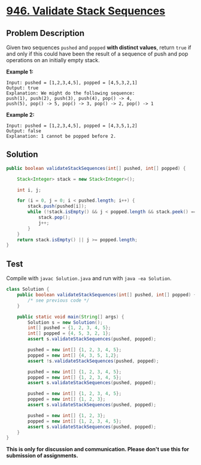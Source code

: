 # [946. Validate Stack Sequences][title]

## Problem Description
Given two sequences `pushed` and `popped` **with distinct values**, return `true` if and only if this could have been the result of a sequence of push and pop operations on an initially empty stack.

**Example 1:**

```
Input: pushed = [1,2,3,4,5], popped = [4,5,3,2,1]
Output: true
Explanation: We might do the following sequence:
push(1), push(2), push(3), push(4), pop() -> 4,
push(5), pop() -> 5, pop() -> 3, pop() -> 2, pop() -> 1
```

**Example 2:**

```
Input: pushed = [1,2,3,4,5], popped = [4,3,5,1,2]
Output: false
Explanation: 1 cannot be popped before 2.
```

## Solution


```java
public boolean validateStackSequences(int[] pushed, int[] popped) {

    Stack<Integer> stack = new Stack<Integer>();

    int i, j;

    for (i = 0, j = 0; i < pushed.length; i++) {
        stack.push(pushed[i]);
        while (!stack.isEmpty() && j < popped.length && stack.peek() == popped[j]) {
            stack.pop();
            j++;
        }
    }
    return stack.isEmpty() || j >= popped.length;
}
```

## Test

Compile with `javac Solution.java` and run with `java -ea Solution`.

```java
class Solution {
    public boolean validateStackSequences(int[] pushed, int[] popped) {
        /* see previous code */
    }

    public static void main(String[] args) {
        Solution s = new Solution();
        int[] pushed = {1, 2, 3, 4, 5};
        int[] popped = {4, 5, 3, 2, 1};
        assert s.validateStackSequences(pushed, popped);

        pushed = new int[] {1, 2, 3, 4, 5};
        popped = new int[] {4, 3, 5, 1,2};
        assert !s.validateStackSequences(pushed, popped);

        pushed = new int[] {1, 2, 3, 4, 5};
        popped = new int[] {1, 2, 3, 4, 5};
        assert s.validateStackSequences(pushed, popped);

        pushed = new int[] {1, 2, 3, 4, 5};
        popped = new int[] {1, 2, 3};
        assert s.validateStackSequences(pushed, popped);

        pushed = new int[] {1, 2, 3};
        popped = new int[] {1, 2, 3, 4, 5};
        assert s.validateStackSequences(pushed, popped);
    }
}
```

**This is only for discussion and communication. Please don't use this for submission of assignments.**

[title]: https://leetcode.com/problems/validate-stack-sequences/